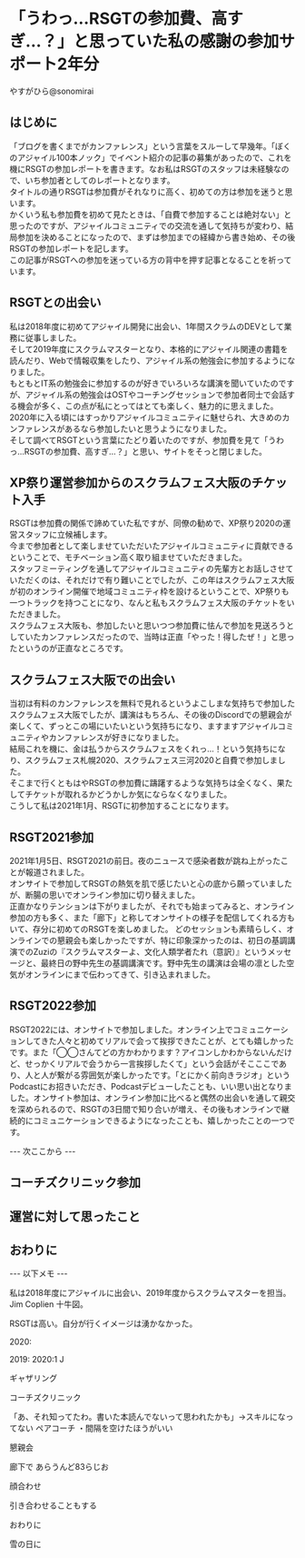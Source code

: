 # 「うわっ…RSGTの参加費、高すぎ…？」と思っていた私の感謝の参加サポート2年分

<div class="flushright">やすがひら@sonomirai</div>

## はじめに

「ブログを書くまでがカンファレンス」という言葉をスルーして早幾年。「ぼくのアジャイル100本ノック」でイベント紹介の記事の募集があったので、これを機にRSGTの参加レポートを書きます。なお私はRSGTのスタッフは未経験なので、いち参加者としてのレポートとなります。  
タイトルの通りRSGTは参加費がそれなりに高く、初めての方は参加を迷うと思います。  
かくいう私も参加費を初めて見たときは、「自費で参加することは絶対ない」と思ったのですが、アジャイルコミュニティでの交流を通して気持ちが変わり、結局参加を決めることになったので、まずは参加までの経緯から書き始め、その後RSGTの参加レポートを記します。  
この記事がRSGTへの参加を迷っている方の背中を押す記事となることを祈っています。

## RSGTとの出会い

私は2018年度に初めてアジャイル開発に出会い、1年間スクラムのDEVとして業務に従事しました。  
そして2019年度にスクラムマスターとなり、本格的にアジャイル関連の書籍を読んだり、Webで情報収集をしたり、アジャイル系の勉強会に参加するようになりました。  
もともとIT系の勉強会に参加するのが好きでいろいろな講演を聞いていたのですが、アジャイル系の勉強会はOSTやコーチングセッションで参加者同士で会話する機会が多く、この点が私にとってはとても楽しく、魅力的に思えました。  
2020年に入る頃にはすっかりアジャイルコミュニティに魅せられ、大きめのカンファレンスがあるなら参加したいと思うようになりました。  
そして調べてRSGTという言葉にたどり着いたのですが、参加費を見て「うわっ…RSGTの参加費、高すぎ…？」と思い、サイトをそっと閉じました。

## XP祭り運営参加からのスクラムフェス大阪のチケット入手

RSGTは参加費の関係で諦めていた私ですが、同僚の勧めで、XP祭り2020の運営スタッフに立候補します。  
今まで参加者として楽しませていただいたアジャイルコミュニティに貢献できるということで、モチベーション高く取り組ませていただきました。  
スタッフミーティングを通してアジャイルコミュニティの先輩方とお話しさせていただくのは、それだけで有り難いことでしたが、この年はスクラムフェス大阪が初のオンライン開催で地域コミュニティ枠を設けるということで、XP祭りも一つトラックを持つことになり、なんと私もスクラムフェス大阪のチケットをいただきました。  
スクラムフェス大阪も、参加したいと思いつつ参加費に怯んで参加を見送ろうとしていたカンファレンスだったので、当時は正直「やった！得したぜ！」と思ったというのが正直なところです。  

## スクラムフェス大阪での出会い

当初は有料のカンファレンスを無料で見れるというよこしまな気持ちで参加したスクラムフェス大阪でしたが、講演はもちろん、その後のDiscordでの懇親会が楽しくて、ずっとこの場にいたいという気持ちになり、ますますアジャイルコミュニティやカンファレンスが好きになりました。  
結局これを機に、金は払うからスクラムフェスをくれっ…！という気持ちになり、スクラムフェス札幌2020、スクラムフェス三河2020と自費で参加しました。  
そこまで行くともはやRSGTの参加費に躊躇するような気持ちは全くなく、果たしてチケットが取れるかどうかしか気にならなくなりました。  
こうして私は2021年1月、RSGTに初参加することになります。

## RSGT2021参加

2021年1月5日、RSGT2021の前日。夜のニュースで感染者数が跳ね上がったことが報道されました。  
オンサイトで参加してRSGTの熱気を肌で感じたいと心の底から願っていましたが、断腸の思いでオンライン参加に切り替えました。  
正直かなりテンションは下がりましたが、それでも始まってみると、オンライン参加の方も多く、また「廊下」と称してオンサイトの様子を配信してくれる方もいて、存分に初めてのRSGTを楽しめました。
どのセッションも素晴らしく、オンラインでの懇親会も楽しかったですが、特に印象深かったのは、初日の基調講演でのZuziの『スクラムマスターよ、文化人類学者たれ（意訳）』というメッセージと、最終日の野中先生の基調講演です。野中先生の講演は会場の凛とした空気がオンラインにまで伝わってきて、引き込まれました。

## RSGT2022参加

RSGT2022には、オンサイトで参加しました。オンライン上でコミュニケーションしてきた人々と初めてリアルで会って挨拶できたことが、とても嬉しかったです。また「◯◯さんてどの方かわかります？アイコンしかわからないんだけど、せっかくリアルで会うから一言挨拶したくて」という会話がそこここであり、人と人が繋がる雰囲気が楽しかったです。「とにかく前向きラジオ」というPodcastにお招きいただき、Podcastデビューしたことも、いい思い出となりました。オンサイト参加は、オンライン参加に比べると偶然の出会いを通して親交を深められるので、RSGTの3日間で知り合いが増え、その後もオンラインで継続的にコミュニケーションできるようになったことも、嬉しかったことの一つです。

--- 次ここから ---

## コーチズクリニック参加

## 運営に対して思ったこと

## おわりに

--- 以下メモ ---

私は2018年度にアジャイルに出会い、2019年度からスクラムマスターを担当。Jim Coplien 十牛図。

RSGTは高い。自分が行くイメージは湧かなかった。

2020: 

2019: 
2020:1 J

ギャザリング

コーチズクリニック

「あ、それ知ってたわ。書いた本読んでないって思われたかも」→スキルになってない
ペアコーチ
・間隔を空けたほうがいい

懇親会

廊下で
あらうんど83らじお

顔合わせ

引き合わせることもする

おわりに

雪の日に
